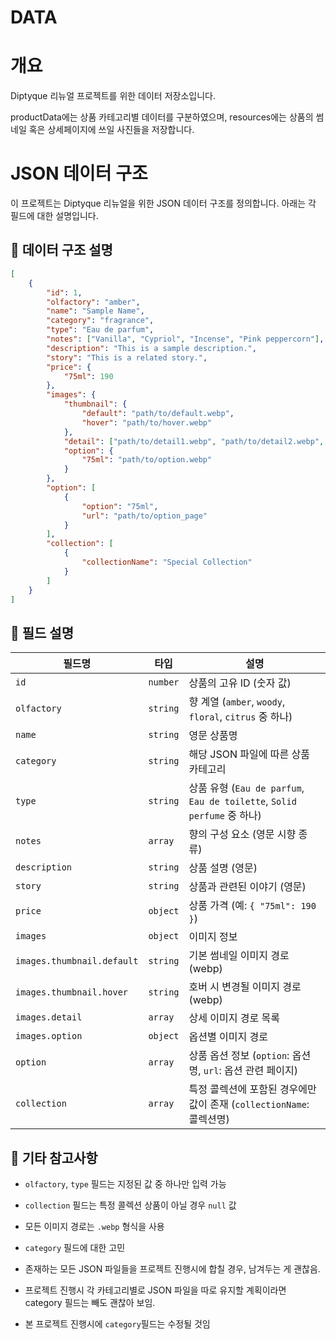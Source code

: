 # DATA

# 개요

Diptyque 리뉴얼 프로젝트를 위한 데이터 저장소입니다.

productData에는 상품 카테고리별 데이터를 구분하였으며,
resources에는 상품의 썸네일 혹은 상세페이지에 쓰일 사진들을 저장합니다.

# JSON 데이터 구조

이 프로젝트는 Diptyque 리뉴얼을 위한 JSON 데이터 구조를 정의합니다. 아래는 각 필드에 대한 설명입니다.

## 📂 데이터 구조 설명

```json
[
    {
        "id": 1,
        "olfactory": "amber",
        "name": "Sample Name",
        "category": "fragrance",
        "type": "Eau de parfum",
        "notes": ["Vanilla", "Cypriol", "Incense", "Pink peppercorn"],
        "description": "This is a sample description.",
        "story": "This is a related story.",
        "price": {
            "75ml": 190
        },
        "images": {
            "thumbnail": {
                "default": "path/to/default.webp",
                "hover": "path/to/hover.webp"
            },
            "detail": ["path/to/detail1.webp", "path/to/detail2.webp", "path/to/detail3.webp"],
            "option": {
                "75ml": "path/to/option.webp"
            }
        },
        "option": [
            {
                "option": "75ml",
                "url": "path/to/option_page"
            }
        ],
        "collection": [
            {
                "collectionName": "Special Collection"
            }
        ]
    }
]
```

## 📝 필드 설명

| 필드명                     | 타입     | 설명                                                                    |
| -------------------------- | -------- | ----------------------------------------------------------------------- |
| `id`                       | `number` | 상품의 고유 ID (숫자 값)                                                |
| `olfactory`                | `string` | 향 계열 (`amber`, `woody`, `floral`, `citrus` 중 하나)                  |
| `name`                     | `string` | 영문 상품명                                                             |
| `category`                 | `string` | 해당 JSON 파일에 따른 상품 카테고리                                     |
| `type`                     | `string` | 상품 유형 (`Eau de parfum`, `Eau de toilette`, `Solid perfume` 중 하나) |
| `notes`                    | `array`  | 향의 구성 요소 (영문 시향 종류)                                         |
| `description`              | `string` | 상품 설명 (영문)                                                        |
| `story`                    | `string` | 상품과 관련된 이야기 (영문)                                             |
| `price`                    | `object` | 상품 가격 (예: `{ "75ml": 190 }`)                                       |
| `images`                   | `object` | 이미지 정보                                                             |
| `images.thumbnail.default` | `string` | 기본 썸네일 이미지 경로 (webp)                                          |
| `images.thumbnail.hover`   | `string` | 호버 시 변경될 이미지 경로 (webp)                                       |
| `images.detail`            | `array`  | 상세 이미지 경로 목록                                                   |
| `images.option`            | `object` | 옵션별 이미지 경로                                                      |
| `option`                   | `array`  | 상품 옵션 정보 (`option`: 옵션명, `url`: 옵션 관련 페이지)              |
| `collection`               | `array`  | 특정 콜렉션에 포함된 경우에만 값이 존재 (`collectionName`: 콜렉션명)    |

## 🚀 기타 참고사항

-   `olfactory`, `type` 필드는 지정된 값 중 하나만 입력 가능
-   `collection` 필드는 특정 콜렉션 상품이 아닐 경우 `null` 값
-   모든 이미지 경로는 `.webp` 형식을 사용

-   `category` 필드에 대한 고민
-   존재하는 모든 JSON 파일들을 프로젝트 진행시에 합칠 경우, 남겨두는 게 괜찮음.
-   프로젝트 진행시 각 카테고리별로 JSON 파일을 따로 유지할 계획이라면 category 필드는 빼도 괜찮아 보임.
-   본 프로젝트 진행시에 `category`필드는 수정될 것임
